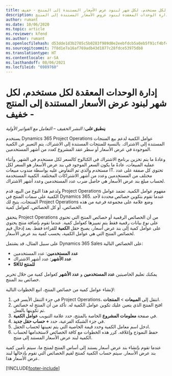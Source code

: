 ```yaml
---
title: إدارة الوحدات المعقدة لكل مستخدم، لكل شهر لبنود عرض الأسعار المستندة إلى المنتج - خفيف
description: يقدم هذا الموضوع معلومات حول إدارة الوحدات المعقدة لبنود عروض الأسعار المستندة إلى المنتج.
author: rumant
ms.date: 10/06/2020
ms.topic: article
ms.reviewer: kfend
ms.author: rumant
ms.openlocfilehash: d53dde1d3b2705c5b0283f989d0e2eebfdcb5a0eb5f91cf4bf48e9c07aba79d1
ms.sourcegitcommit: 7f8d1e7a16af769adb43d1877c28fdce53975db8
ms.translationtype: HT
ms.contentlocale: ar-SA
ms.lasthandoff: 08/06/2021
ms.locfileid: "6989760"
---
```

# <a name="managing-complex-units-such-as-per-user-per-month-for-product-based-quote-lines---lite"></a>إدارة الوحدات المعقدة لكل مستخدم، لكل شهر لبنود عرض الأسعار المستندة إلى المنتج - خفيف

_**ينطبق على:** النشر الخفيف – التعامل مع الفواتير الأولية_

يستخدم Dynamics 365 Project Operations عوامل الكمية لدعم بيع المنتجات المستندة إلى الاشتراك. بالنسبة للمنتجات المستندة إلى الاشتراك، يتم التعبير عن الكمية الموجودة في عرض الأسعار أو سطر عقد المشروع كعدد من أشهر المستخدمين.

وعادةً ما يتم تخزين برنامج الاشتراك في الكتالوج كالسعر لكل مستخدم في الشهر. وأثناء عمليه المبيعات، عادةً ما يكون السعر الموجود في بند عرض الأسعار هو السعر لكل مستخدم والذي تم التفاوض عليه بواسطة مندوب مبيعات IT. تحتوي كل صفقة على عدد مختلف من المستخدمين وعدد من أشهر الاشتراكات المختلفة. الكمية المستخدمة لحساب مبلغ بند عرض الأسعار هي حاصل ضرب عدد المستخدمين وعدد أشهر الاشتراك.

ولدعم هذا النوع من البيع، قدم Project Operations مفهوم عوامل الكمية. تعتمد عوامل الكمية على سمات المنتج في Dynamics 365. عندما تقوم بتكوين خصائص محددة لأحد المنتجات، يتيح لك Project Operations وضع علامة على مجموعة فرعية من هذه الخصائص، أو كل الخصائص، كعوامل كمية.

يتحقق Project Operations من أن الخصائص الرقمية أو خصائص المنتج التي تحتوي على نوع بيانات رقمية فقط يتم تمييزها كعوامل كمية. عندما تقوم بإضافة منتج يحتوي على عوامل كمية إلى بند عرض أسعار، يصبح حقل **الكمية** للقراءة فقط. بعد إدخال قيم لخصائص المنتج التي هي عوامل الكمية، يحسب كمية بند عرض الأسعار.

على سبيل المثال، قد يشتمل Dynamics 365 Sales على الخصائص التالية:

- **عدد المستخدمين**: عدد المستخدمين
- **عدد الأشهر**: عدد أشهر الاشتراك
- **SKU للمنتج**

يمكنك تعليم الخاصيتين **عدد المستخدمين** و **عدد الأشهر** كعوامل كمية من خلال تحرير خصائص بند المنتج.

لإنشاء عوامل كمية من خصائص المنتج، اتبع الخطوات التالية:

1. في جزء التنقل الأيسر في Project Operations، انتقل إلى **المبيعات** > **المنتجات**.
2. افتح المنتج الذي يتعين عليك تكوين عوامل الكمية له. تأكد من أن المنتج له خصائص تم تكوينها بالفعل.
3. في صفحة **معلومات المشروع** الخاصة بالمنتج، حدد علامة التبويب **عوامل الكمية**.
4. في جزء الشبكة الفرعية، حدد **+ حساب حقل جديد**.
5. ادخل اسم معامل الكمية وحدد قيمة الخاصية التي يتم تعيينها لحساب الحقل.
6. حفظ النموذج وإغلاقه. كرر هذه الخطوات مع كافة الخصائص لاستخدامها لحساب الكمية لبند عرض الأسعار المستند إلى منتج.

عندما تقوم بإنشاء بند عرض أسعار يستند إلى أساس المنتج لمنتج ما، سيتم تأمين كمية بند عرض الأسعار. سيتم حساب الكمية كمنتج لقيم الخصائص التي تقوم بإدخالها لبند عرض الأسعار هذا.


[!INCLUDE[footer-include](../../includes/footer-banner.md)]